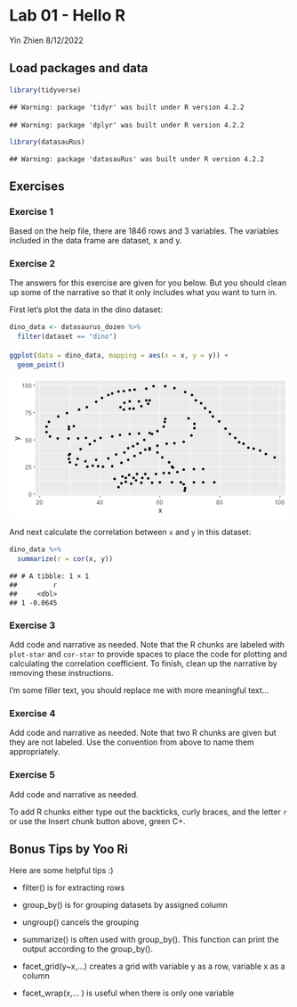 Lab 01 - Hello R
================
Yin Zhien
8/12/2022

## Load packages and data

``` r
library(tidyverse) 
```

    ## Warning: package 'tidyr' was built under R version 4.2.2

    ## Warning: package 'dplyr' was built under R version 4.2.2

``` r
library(datasauRus)
```

    ## Warning: package 'datasauRus' was built under R version 4.2.2

## Exercises

### Exercise 1

Based on the help file, there are 1846 rows and 3 variables. The
variables included in the data frame are dataset, x and y.

### Exercise 2

The answers for this exercise are given for you below. But you should
clean up some of the narrative so that it only includes what you want to
turn in.

First let’s plot the data in the dino dataset:

``` r
dino_data <- datasaurus_dozen %>%
  filter(dataset == "dino")

ggplot(data = dino_data, mapping = aes(x = x, y = y)) +
  geom_point()
```

![](lab-01-hello-r_files/figure-gfm/plot-dino-1.png)<!-- -->

And next calculate the correlation between `x` and `y` in this dataset:

``` r
dino_data %>%
  summarize(r = cor(x, y))
```

    ## # A tibble: 1 × 1
    ##         r
    ##     <dbl>
    ## 1 -0.0645

### Exercise 3

Add code and narrative as needed. Note that the R chunks are labeled
with `plot-star` and `cor-star` to provide spaces to place the code for
plotting and calculating the correlation coefficient. To finish, clean
up the narrative by removing these instructions.

I’m some filler text, you should replace me with more meaningful text…

### Exercise 4

Add code and narrative as needed. Note that two R chunks are given but
they are not labeled. Use the convention from above to name them
appropriately.

### Exercise 5

Add code and narrative as needed.

To add R chunks either type out the backticks, curly braces, and the
letter `r` or use the Insert chunk button above, green C+.

## Bonus Tips by Yoo Ri

Here are some helpful tips :)

- filter() is for extracting rows

- group_by() is for grouping datasets by assigned column

- ungroup() cancels the grouping

- summarize() is often used with group_by(). This function can print the
  output according to the group_by().

- facet_grid(y\~x,…) creates a grid with variable y as a row, variable x
  as a column  

- facet_wrap(x,… ) is useful when there is only one variable
